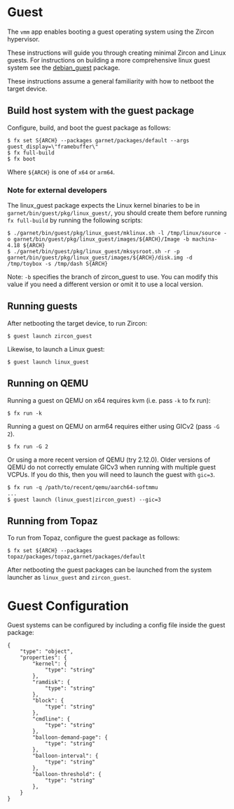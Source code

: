 # Guest
The `vmm` app enables booting a guest operating system using the Zircon
hypervisor.

These instructions will guide you through creating minimal Zircon and Linux
guests. For instructions on building a more comprehensive linux guest system
see the [debian_guest](pkg/debian_guest/README.md) package.

These instructions assume a general familiarity with how to netboot the target
device.

## Build host system with the guest package
Configure, build, and boot the guest package as follows:
```
$ fx set S{ARCH} --packages garnet/packages/default --args guest_display=\"framebuffer\"
$ fx full-build
$ fx boot
```
Where `${ARCH}` is one of `x64` or `arm64`.

### Note for external developers
The linux_guest package expects the Linux kernel binaries to be in `garnet/bin/guest/pkg/linux_guest/`, you should create them before running `fx full-build` by running the following scripts:
```
$ ./garnet/bin/guest/pkg/linux_guest/mklinux.sh -l /tmp/linux/source -o garnet/bin/guest/pkg/linux_guest/images/${ARCH}/Image -b machina-4.18 ${ARCH}
$ ./garnet/bin/guest/pkg/linux_guest/mksysroot.sh -r -p garnet/bin/guest/pkg/linux_guest/images/${ARCH}/disk.img -d /tmp/toybox -s /tmp/dash S{ARCH}
```

Note: `-b` specifies the branch of zircon_guest to use. You can modify this
value if you need a different version or omit it to use a local version.

## Running guests
After netbooting the target device, to run Zircon:
```
$ guest launch zircon_guest
```

Likewise, to launch a Linux guest:
```
$ guest launch linux_guest
```

## Running on QEMU
Running a guest on QEMU on x64 requires kvm (i.e. pass `-k` to fx run):
```
$ fx run -k
```

Running a guest on QEMU on arm64 requires either using GICv2 (pass `-G 2`).
```
$ fx run -G 2
```

Or using a more recent version of QEMU (try 2.12.0). Older versions of QEMU do
not correctly emulate GICv3 when running with multiple guest VCPUs. If you do
this, then you will need to launch the guest with `gic=3`.
```
$ fx run -q /path/to/recent/qemu/aarch64-softmmu
...
$ guest launch (linux_guest|zircon_guest) --gic=3
```

## Running from Topaz
To run from Topaz, configure the guest package as follows:
```
$ fx set ${ARCH} --packages topaz/packages/topaz,garnet/packages/default
```

After netbooting the guest packages can be launched from the system launcher as
`linux_guest` and `zircon_guest`.

# Guest Configuration
Guest systems can be configured by including a config file inside the guest
package:
```
{
    "type": "object",
    "properties": {
        "kernel": {
            "type": "string"
        },
        "ramdisk": {
            "type": "string"
        },
        "block": {
            "type": "string"
        },
        "cmdline": {
            "type": "string"
        },
        "balloon-demand-page": {
            "type": "string"
        },
        "balloon-interval": {
            "type": "string"
        },
        "balloon-threshold": {
            "type": "string"
        },
    }
}
```
